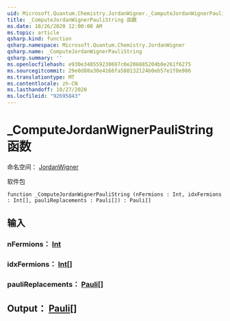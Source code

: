 ```yaml
---
uid: Microsoft.Quantum.Chemistry.JordanWigner._ComputeJordanWignerPauliString
title: _ComputeJordanWignerPauliString 函数
ms.date: 10/26/2020 12:00:00 AM
ms.topic: article
qsharp.kind: function
qsharp.namespace: Microsoft.Quantum.Chemistry.JordanWigner
qsharp.name: _ComputeJordanWignerPauliString
qsharp.summary: ''
ms.openlocfilehash: e930e348559230697c0e206885204b0e261f6275
ms.sourcegitcommit: 29e0d88a30e4166fa580132124b0eb57e1f0e986
ms.translationtype: MT
ms.contentlocale: zh-CN
ms.lasthandoff: 10/27/2020
ms.locfileid: "92695843"
---
```

# <a name="_computejordanwignerpaulistring-function"></a>_ComputeJordanWignerPauliString 函数

命名空间： [JordanWigner](xref:Microsoft.Quantum.Chemistry.JordanWigner)

软件包 [](https://nuget.org/packages/)




```qsharp
function _ComputeJordanWignerPauliString (nFermions : Int, idxFermions : Int[], pauliReplacements : Pauli[]) : Pauli[]
```


## <a name="input"></a>输入

### <a name="nfermions--int"></a>nFermions： [Int](xref:microsoft.quantum.lang-ref.int)




### <a name="idxfermions--int"></a>idxFermions： [Int](xref:microsoft.quantum.lang-ref.int)[]




### <a name="paulireplacements--pauli"></a>pauliReplacements： [Pauli](xref:microsoft.quantum.lang-ref.pauli)[]





## <a name="output--pauli"></a>Output： [Pauli](xref:microsoft.quantum.lang-ref.pauli)[]

